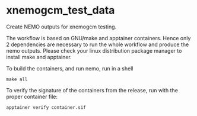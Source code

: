 # xnemogcm_test_data

Create NEMO outputs for xnemogcm testing.

The workflow is based on GNU/make and apptainer containers. Hence only 2 dependencies
are necessary to run the whole workflow and produce the nemo outputs. Please check
your linux distribution package manager to install make and apptainer.

To build the containers, and run nemo, run in a shell

```shell
make all
```
To verify the signature of the containers from the release, run with the proper container file:
```shell
apptainer verify container.sif
```

